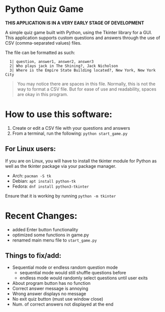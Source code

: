 # Python Quiz Game
**THIS APPLICATION IS IN A VERY EARLY STAGE OF DEVELOPMENT**

A simple quiz game built with Python, using the Tkinter library for a GUI.
This application supports custom questions and answers through the use of CSV (comma-separated values) files.

The file can be formatted as such:
```
  1| question, answer1, answer2, answer3
  2| Who plays jack in The Shining?, Jack Nicholson
  3| Where is the Empire State Building located?, New York, New York City
```
> You may notice there are spaces in this file. 
> Normally, this is not the way to format a CSV file.
> But for ease of use and readability, spaces are okay in this program.

# How to use this software:
1. Create or edit a CSV file with your questions and answers
2. From a terminal, run the following: `python start_game.py`

## For Linux users:
If you are on Linux, you will have to install the tkinter module for Python as well as the tkinter package via your package manager.
- Arch: `pacman -S tk` 
- Debian: `apt install python-tk`
- Fedora: `dnf install python3-tkinter`

Ensure that it is working by running `python -m tkinter`

# Recent Changes:
- added Enter button functionality
- optimized some functions in game.py
- renamed main menu file to `start_game.py`

## Things to fix/add:
- Sequential mode or endless random question mode
    - sequential mode would still shuffle questions before
    - endless mode would randomly select questions until user exits
- About program button has no function
- Correct answer message is annoying
- Wrong answer displays no message
- No exit quiz button (must use window close)
- Num. of correct answers not displayed at the end
